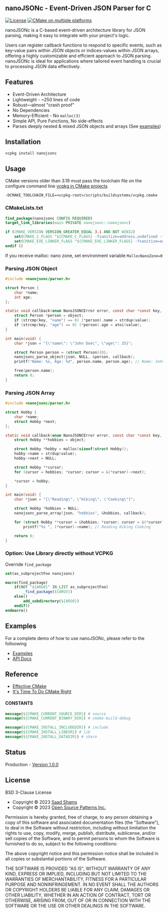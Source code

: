 ## nanoJSONc - Event-Driven JSON Parser for C

[![License](https://img.shields.io/badge/License-BSD_3--Clause-blue.svg)](https://opensource.org/licenses/BSD-3-Clause)
[![CMake on multiple platforms](https://github.com/saadshams/nanojsonc/actions/workflows/cmake-multi-platform.yml/badge.svg)](https://github.com/saadshams/nanojsonc/actions/workflows/cmake-multi-platform.yml)

nanoJSONc is a C-based event-driven architecture library for JSON parsing,
making it easy to integrate with your project's logic.

Users can register callback functions to respond to specific events, such as
key-value pairs within JSON objects or indices-values within JSON arrays, offering a
highly customizable and efficient approach to JSON parsing. nanoJSONc is ideal
for applications where tailored event handling is crucial to processing JSON
data effectively.

## Features
- Event-Driven Architecture
- Lightweight - ~250 lines of code
- Robust—almost "crash proof"
- No Dependencies
- Memory-Efficient - No `malloc(3)`
- Simple API, Pure Functions, No side-effects
- Parses deeply nested & mixed JSON objects and arrays (See [examples](https://github.com/saadshams/nanojsonc/tree/main/example))

## Installation

```commandline
vcpkg install nanojsonc
```

## Usage

CMake versions older than 3.19 must pass the toolchain file on the configure command line [vcpkg in CMake projects](https://learn.microsoft.com/en-us/vcpkg/users/buildsystems/cmake-integration)
```
-DCMAKE_TOOLCHAIN_FILE=<vcpkg-root>/scripts/buildsystems/vcpkg.cmake
```

### CMakeLists.txt
```cmake
find_package(nanojsonc CONFIG REQUIRED)
target_link_libraries(main PRIVATE nanojsonc::nanojsonc)

if (CMAKE_VERSION VERSION_GREATER_EQUAL 3.1 AND NOT WIN32)
    set(CMAKE_C_FLAGS "${CMAKE_C_FLAGS} -fsanitize=address,undefined -fno-sanitize-recover=all")
    set(CMAKE_EXE_LINKER_FLAGS "${CMAKE_EXE_LINKER_FLAGS} -fsanitize=address,undefined")
endif ()
```

If you receive malloc: nano zone, set environment variable `MallocNanoZone=0`

### Parsing JSON Object

```c
#include <nanojsonc/parser.h>

struct Person {
    char *name;
    int age;
};

static void callback(enum NanoJSONCError error, const char *const key, const char *const value, const char *const parentKey, void *object) {
    struct Person *person = object;
    if (strcmp(key, "name") == 0) (*person).name = strdup(value);
    if (strcmp(key, "age") == 0) (*person).age = atoi(value);
}

int main(void) {
    char *json = "{\"name\": \"John Doe\", \"age\": 25}";

    struct Person person = (struct Person){0};
    nanojsonc_parse_object(json, NULL, &person, callback);
    printf("Name: %s, Age: %d", person.name, person.age); // Name: John Doe, Age: 25

    free(person.name);
    return 0;
}
```

### Parsing JSON Array
```c
#include <nanojsonc/parser.h>

struct Hobby {
    char *name;
    struct Hobby *next;
};

static void callback(enum NanoJSONCError error, const char *const key, const char *const value, const char *const parentKey, void *object) {
    struct Hobby **hobbies = object;

    struct Hobby *hobby = malloc(sizeof(struct Hobby));
    hobby->name = strdup(value);
    hobby->next = NULL;

    struct Hobby **cursor;
    for (cursor = hobbies; *cursor; cursor = &(*cursor)->next);

    *cursor = hobby;
}

int main(void) {
    char *json = "[\"Reading\", \"Hiking\", \"Cooking\"]";

    struct Hobby *hobbies = NULL;
    nanojsonc_parse_array(json, "hobbies", &hobbies, callback);

    for (struct Hobby **cursor = &hobbies; *cursor; cursor = &(*cursor)->next)
        printf("%s ", (*cursor)->name); // Reading Hiking Cooking

    return 0;
}
```

### Option: Use Library directly without VCPKG

Override `find_package`
```cmake
set(as_subprojectFoo nanojsonc)

macro(find_package)
    if(NOT "${ARG0}" IN_LIST as_subprojectFoo)
        _find_package(${ARGV})
    else()
        add_subdirectory(${ARG0})
    endif()
endmacro()
```

[//]: # (gcc -g demo.c src/*.c -Iinclude/ -g -D NANOJSONC_KEY_SIZE=4)

## Examples

For a complete demo of how to use nanoJSONc, please refer to the folloowing 

* [Examples](https://github.com/saadshams/nanojsonc/tree/main/example)
* [API Docs](https://github.com/saadshams/nanojsonc/blob/main/include/parse.h)


## Reference
* [Effective CMake](https://www.youtube.com/watch?v=rLopVhns4Zs)
* [It's Time To Do CMake Right](https://pabloariasal.github.io/2018/02/19/its-time-to-do-cmake-right)

#### CONSTANTS
```cmake
message(${CMAKE_CURRENT_SOURCE_DIR}) # source
message(${CMAKE_CURRENT_BINARY_DIR}) # cmake-build-debug

message(${CMAKE_INSTALL_INCLUDEDIR}) # include
message(${CMAKE_INSTALL_LIBDIR}) # lib
message(${CMAKE_INSTALL_DATADIR}) # share
```

## Status

Production - [Version 1.0.0](https://github.com/saadshams/nanojsonc/blob/master/VERSION)

## License

BSD 3-Clause License

* Copyright © 2023 [Saad Shams](https://www.linkedin.com/in/muizz/)
* Copyright © 2023 [Open Source Patterns Inc.]()

Permission is hereby granted, free of charge, to any person obtaining a copy
of this software and associated documentation files (the "Software"), to deal
in the Software without restriction, including without limitation the rights
to use, copy, modify, merge, publish, distribute, sublicense, and/or sell
copies of the Software, and to permit persons to whom the Software is
furnished to do so, subject to the following conditions:

The above copyright notice and this permission notice shall be included in all
copies or substantial portions of the Software.

THE SOFTWARE IS PROVIDED "AS IS", WITHOUT WARRANTY OF ANY KIND, EXPRESS OR
IMPLIED, INCLUDING BUT NOT LIMITED TO THE WARRANTIES OF MERCHANTABILITY,
FITNESS FOR A PARTICULAR PURPOSE AND NONINFRINGEMENT. IN NO EVENT SHALL THE
AUTHORS OR COPYRIGHT HOLDERS BE LIABLE FOR ANY CLAIM, DAMAGES OR OTHER
LIABILITY, WHETHER IN AN ACTION OF CONTRACT, TORT OR OTHERWISE, ARISING FROM,
OUT OF OR IN CONNECTION WITH THE SOFTWARE OR THE USE OR OTHER DEALINGS IN THE
SOFTWARE.
